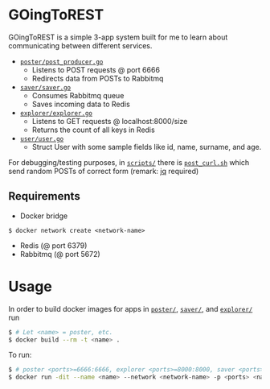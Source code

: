 # GOingToREST

GOingToREST is a simple 3-app system built for me to learn about communicating between different services.

* [`poster/post_producer.go`](poster/post_producer.go) 
  * Listens to POST requests @ port 6666
  * Redirects data from POSTs to Rabbitmq
* [`saver/saver.go`](saver/saver.go)
  * Consumes Rabbitmq queue
  * Saves incoming data to Redis
* [`explorer/explorer.go`](explorer/explorer.go)
  * Listens to GET requests @ localhost:8000/size
  * Returns the count of all keys in Redis
* [`user/user.go`](user/user.go)
  * Struct User with some sample fields like id, name, surname, and age.
  
For debugging/testing purposes, in [`scripts/`](scripts/) there is [`post_curl.sh`](scripts/post_curl.sh) which send random POSTs of correct form
(remark: [jq](https://stedolan.github.io/jq/) required)

## Requirements
* Docker bridge
```
$ docker network create <network-name>
```

* Redis (@ port 6379)
* Rabbitmq (@ port 5672)

# Usage

In order to build docker images for apps in [`poster/`](poster/), [`saver/`](saver/), and [`explorer/`](explorer/) run

```sh
$ # Let <name> = poster, etc.
$ docker build --rm -t <name> .
```

To run:

```sh
$ # poster <ports>=6666:6666, explorer <ports>=8000:8000, saver <ports>=empty
$ docker run -dit --name <name> --network <network-name> -p <ports> <name>
```